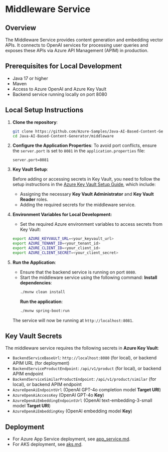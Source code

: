 # Middleware Service

## Overview
The Middleware Service provides content generation and embedding vector APIs. It connects to OpenAI services for processing user queries and exposes these APIs via Azure API Management (APIM) in production.

## Prerequisites for Local Development
- Java 17 or higher
- Maven
- Access to Azure OpenAI and Azure Key Vault
- Backend service running locally on port 8080

## Local Setup Instructions
1. **Clone the repository**:
    ```bash
    git clone https://github.com/Azure-Samples/Java-AI-Based-Content-Generator
    cd Java-AI-Based-Content-Generator/middleware
    ```

2. **Configure the Application Properties**:
   To avoid port conflicts, ensure the `server.port` is set to `8081` in the `application.properties` file:
   ```properties
   server.port=8081
   ```

3. **Key Vault Setup**:

   Before adding or accessing secrets in Key Vault, you need to follow the setup instructions in the [Azure Key Vault Setup Guide](../key_vault_setup.md), which include:
   * Assigning the necessary **Key Vault Administrator** and **Key Vault Reader** roles.
   * Adding the required secrets for the middleware service.

4. **Environment Variables for Local Development:**

   * Set the required Azure environment variables to access secrets from Key Vault:
   ```bash
   export AZURE_KEYVAULT_URL=<your_keyvault_url>
   export AZURE_TENANT_ID=<your_tenant_id>
   export AZURE_CLIENT_ID=<your_client_id>
   export AZURE_CLIENT_SECRET=<your_client_secret>
   ```

5. **Run the Application**:
   * Ensure that the backend service is running on port `8080`.
   * Start the middleware service using the following command:
     **Install dependencies**:
     ```bash
     ./mvnw clean install
     ```
     **Run the application**:
     ```bash
     ./mvnw spring-boot:run
   The service will now be running at `http://localhost:8081`.



## Key Vault Secrets
The middleware service requires the following secrets in **Azure Key Vault**:

- `BackendServiceBaseUrl`: `http://localhost:8080` (for local), or backend APIM URL (for deployment)
- `BackendServiceProductEndpoint`: `/api/v1/product` (for local), or backend APIM endpoint
- `BackendServiceSimilarProductEndpoint`: `/api/v1/product/similar` (for local), or backend APIM endpoint
- `AzureOpenAiEndpointUrl` (OpenAI GPT-4o completion model **Target URI**)
- `AzureOpenAiAccessKey` (OpenAI GPT-4o **Key**)
- `AzureOpenAiEmbeddingEndpointUrl` (OpenAI text-embedding-3-small model **Target URI**)
- `AzureOpenAiEmbeddingKey` (OpenAI embedding model **Key**)

## Deployment
- For Azure App Service deployment, see [app_service.md](./app_service.md).
- For AKS deployment, see [aks.md](./aks.md).
